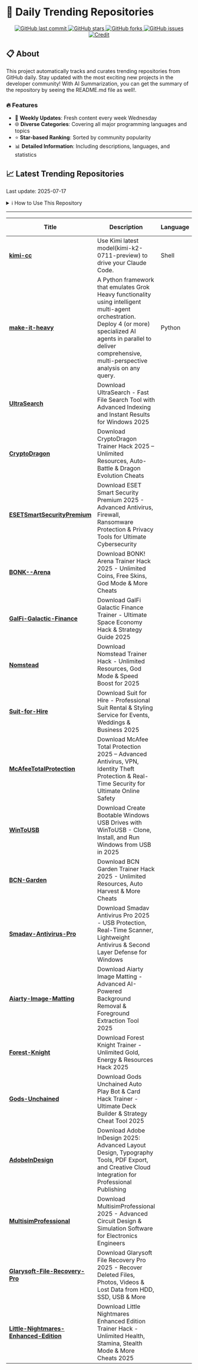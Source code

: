 # 🌟 Daily Trending Repositories

<div align="center">
<a href="https://github.com/marc-ko/daily-trending-repo/commits/main">
    <img src="https://img.shields.io/github/last-commit/marc-ko/daily-trending-repo" alt="GitHub last commit" />
</a>

<a href="https://github.com/marc-ko/daily-trending-repo/stargazers">
    <img src="https://img.shields.io/github/stars/marc-ko/daily-trending-repo" alt="GitHub stars" />
</a>
<a href="https://github.com/marc-ko/daily-trending-repo/network/members">
    <img src="https://img.shields.io/github/forks/marc-ko/daily-trending-repo" alt="GitHub forks" />
</a>
<a href="https://github.com/marc-ko/daily-trending-repo/issues">
    <img src="https://img.shields.io/github/issues/marc-ko/daily-trending-repo" alt="GitHub issues" />
</a>
<a alt="credit" href="https://github.com/zezhishao/DailyArXiv">
 <img src="https://img.shields.io/badge/credit%20-%20Idea%20From%20This%20Repo-blue" alt="Credit">
</a>
</div>

## 📋 About

This project automatically tracks and curates trending repositories from GitHub daily. Stay updated with the most exciting new projects in the developer community! With AI Summarization, you can get the summary of the repository by seeing the README.md file as well!.

### 🔥 Features

- 🔄 **Weekly Updates**: Fresh content every week Wednesday
- 🌐 **Diverse Categories**: Covering all major programming languages and topics
- ⭐ **Star-based Ranking**: Sorted by community popularity
- 📊 **Detailed Information**: Including descriptions, languages, and statistics

## 📈 Latest Trending Repositories

Last update: 2025-07-17

<details>
<summary>ℹ️ How to Use This Repository</summary>

1. **Star & Watch**: Click the 'Star' and 'Watch' buttons to receive weekly email notifications
2. **Browse**: Explore trending repositories organized by popularity
3. **Contribute**: Feel free to open issues or suggest improvements

</details>

---

| **Title** | **Description** | **Language** | **Summary** | **Tags** | **Stars Count** |
| --- | --- | --- | --- | --- | --- |
| **[kimi-cc](https://github.com/LLM-Red-Team/kimi-cc)** | Use Kimi latest model(kimi-k2-0711-preview) to drive your Claude Code. | Shell |  |  | 1001 |
| **[make-it-heavy](https://github.com/Doriandarko/make-it-heavy)** | A Python framework that emulates Grok Heavy functionality using intelligent multi-agent orchestration. Deploy 4 (or more) specialized AI agents in parallel to deliver comprehensive, multi-perspective analysis on any query. | Python |  |  | 527 |
| **[UltraSearch](https://github.com/AgustinBianchi88/UltraSearch)** | Download UltraSearch - Fast File Search Tool with Advanced Indexing and Instant Results for Windows 2025 |  |  | <details><summary>ultra...</summary><p>ultrasearch, ultrasearch-advanced, ultrasearch-api, ultrasearch-cross-platform, ultrasearch-customizable, ultrasearch-development, ultrasearch-efficient, ultrasearch-engine, ultrasearch-extension, ultrasearch-fast, ultrasearch-github, ultrasearch-integration, ultrasearch-open-source, ultrasearch-optimization, ultrasearch-performance, ultrasearch-plugin, ultrasearch-productivity, ultrasearch-search, ultrasearch-software, ultrasearch-tool</p></details> | 460 |
| **[CryptoDragon](https://github.com/mywinli/CryptoDragon)** | Download CryptoDragon Trainer Hack 2025 – Unlimited Resources, Auto-Battle & Dragon Evolution Cheats |  |  | <details><summary>crypt...</summary><p>cryptodragon, cryptodragon-blockchain, cryptodragon-crypto, cryptodragon-dao, cryptodragon-dapp, cryptodragon-defi, cryptodragon-ethereum, cryptodragon-exchange, cryptodragon-gamefi, cryptodragon-liquidity, cryptodragon-metaverse, cryptodragon-nft, cryptodragon-p2e, cryptodragon-security, cryptodragon-smartcontract, cryptodragon-solidity, cryptodragon-staking, cryptodragon-token, cryptodragon-wallet, cryptodragon-web3</p></details> | 460 |
| **[ESETSmartSecurityPremium](https://github.com/Anyanboys/ESETSmartSecurityPremium)** | Download ESET Smart Security Premium 2025 - Advanced Antivirus, Firewall, Ransomware Protection & Privacy Tools for Ultimate Cybersecurity |  |  | <details><summary>eset-...</summary><p>eset-anti-phishing, eset-anti-ransomware, eset-antivirus, eset-cloud-protection, eset-cybersecurity, eset-device-security, eset-firewall-protection, eset-internet-security, eset-malware-protection, eset-online-safety, eset-parental-control, eset-password-manager, eset-premium-security, eset-privacy-control, eset-secure-browsing, eset-security-suite, eset-smart-security-premium, eset-threat-detection, eset-virus-protection, esetsmartsecuritypremium</p></details> | 459 |
| **[BONK--Arena](https://github.com/AnyeshSaras/BONK--Arena)** | Download BONK! Arena Trainer Hack 2025 - Unlimited Coins, Free Skins, God Mode & More Cheats |  |  |  | 459 |
| **[GalFi-Galactic-Finance](https://github.com/Alehhhhh/GalFi-Galactic-Finance)** | Download GalFi Galactic Finance Trainer - Ultimate Space Economy Hack & Strategy Guide 2025 |  |  | <details><summary>crypt...</summary><p>crypto-galaxy, defi-galaxy, galactic-finance, galaxy-ai, galaxy-bridge, galaxy-dao, galaxy-dex, galaxy-finance, galaxy-gaming, galaxy-lending, galaxy-metaverse, galaxy-nft, galaxy-p2e, galaxy-smart-contracts, galaxy-staking, galaxy-swap, galaxy-token, galaxy-wallet, galaxy-web3, galaxy-yield</p></details> | 459 |
| **[Nomstead](https://github.com/Animesh11-code/Nomstead)** | Download Nomstead Trainer Hack - Unlimited Resources, God Mode & Speed Boost for 2025 |  |  | <details><summary>nomst...</summary><p>nomstead, nomstead-adventure, nomstead-building, nomstead-colony, nomstead-crafting, nomstead-earlyaccess, nomstead-exploration, nomstead-game, nomstead-indiedev, nomstead-multiplayer, nomstead-openworld, nomstead-pixelart, nomstead-procedural, nomstead-resources, nomstead-rpg, nomstead-sandbox, nomstead-simulation, nomstead-singleplayer, nomstead-strategy, nomstead-survival</p></details> | 459 |
| **[Suit-for-Hire](https://github.com/Atom159/Suit-for-Hire)** | Download Suit for Hire - Professional Suit Rental & Styling Service for Events, Weddings & Business 2025 |  |  | <details><summary>bespo...</summary><p>bespoke-suit-services, black-tie-suit-rental, business-attire-hire, business-suit-services, corporate-suit-rental, designer-suit-rental, event-suit-rental, executive-suit-hire, fashion-suit-rental, formal-attire-hire, formal-wear-rental, high-end-suit-hire, luxury-suit-hire, menswear-rental, premium-suit-rental, professional-suit-rental, suit-for-hire, suit-styling-services, tailored-suit-hire, wedding-suit-hire</p></details> | 459 |
| **[McAfeeTotalProtection](https://github.com/andrewe153/McAfeeTotalProtection)** | Download McAfee Total Protection 2025 – Advanced Antivirus, VPN, Identity Theft Protection & Real-Time Security for Ultimate Online Safety |  |  | <details><summary>mcafe...</summary><p>mcafeetotalprotection, mcafeetotalprotection-antivirus, mcafeetotalprotection-cybersecurity, mcafeetotalprotection-data-protection, mcafeetotalprotection-device-security, mcafeetotalprotection-encryption, mcafeetotalprotection-firewall, mcafeetotalprotection-identity-protection, mcafeetotalprotection-internet-security, mcafeetotalprotection-malware, mcafeetotalprotection-online-safety, mcafeetotalprotection-password-manager, mcafeetotalprotection-phishing-protection, mcafeetotalprotection-privacy, mcafeetotalprotection-real-time-protection, mcafeetotalprotection-safe-browsing, mcafeetotalprotection-security, mcafeetotalprotection-software, mcafeetotalprotection-threat-detection, mcafeetotalprotection-virus-protection</p></details> | 459 |
| **[WinToUSB](https://github.com/Aryan20-code/WinToUSB)** | Download Create Bootable Windows USB Drives with WinToUSB - Clone, Install, and Run Windows from USB in 2025 |  |  | <details><summary>boota...</summary><p>bootable-usb-windows, create-windows-usb, install-windows-on-usb, make-windows-usb, portable-windows, usb-windows-boot, usb-windows-installer, usb-windows-os, windows-on-usb, windows-portable-usb, windows-to-go-usb, windows-to-usb, windows-usb-installation, windows-usb-tool, wintousb, wintousb-guide, wintousb-how-to, wintousb-setup, wintousb-tips, wintousb-tutorial</p></details> | 459 |
| **[BCN-Garden](https://github.com/AIToolsHubs/BCN-Garden)** | Download BCN Garden Trainer Hack 2025 - Unlimited Resources, Auto Harvest & More Cheats |  |  | <details><summary>barce...</summary><p>barcelona-gardens, bcn-botanical, bcn-ecology, bcn-garden, bcn-green-projects, bcn-horticulture, bcn-nature, bcn-sustainability, city-gardening, community-gardens, eco-friendly-gardens, gardening-barcelona, green-spaces-bcn, organic-gardening, rooftop-gardens, sustainable-gardening, urban-farming, urban-gardening, urban-greenery, vertical-gardens</p></details> | 459 |
| **[Smadav-Antivirus-Pro](https://github.com/PissPie/Smadav-Antivirus-Pro)** | Download Smadav Antivirus Pro 2025 - USB Protection, Real-Time Scanner, Lightweight Antivirus & Second Layer Defense for Windows |  |  | <details><summary>smada...</summary><p>smadav-2024, smadav-antivirus, smadav-antivirus-pro, smadav-antivirus-pro-2024, smadav-pro, smadav-pro-activation-key, smadav-pro-crack, smadav-pro-download, smadav-pro-free-download, smadav-pro-full-version, smadav-pro-key, smadav-pro-latest-version, smadav-pro-license, smadav-pro-offline-installer, smadav-pro-premium, smadav-pro-review, smadav-pro-serial, smadav-pro-update, smadav-pro-virus-protection, smadav-windows-antivirus</p></details> | 459 |
| **[Aiarty-Image-Matting](https://github.com/aliloubir/Aiarty-Image-Matting)** | Download Aiarty Image Matting - Advanced AI-Powered Background Removal & Foreground Extraction Tool 2025 |  |  | <details><summary>ai-ar...</summary><p>ai-art, ai-background-removal, ai-image-editing, ai-photo-editing, ai-photography, ai-powered-editing, ai-tools, aiarty-image-matting, automatic-matting, background-removal, computer-vision, content-aware-fill, deep-learning-matting, foreground-extraction, image-processing, image-segmentation, matting-algorithms, neural-networks, photo-editing-ai, smart-cropping</p></details> | 459 |
| **[Forest-Knight](https://github.com/Verovie/Forest-Knight)** | Download Forest Knight Trainer - Unlimited Gold, Energy & Resources Hack 2025 |  |  | <details><summary>fores...</summary><p>forest-knight, forest-knight-adventure, forest-knight-beta, forest-knight-character, forest-knight-coop, forest-knight-fantasy, forest-knight-game, forest-knight-indie, forest-knight-mmorpg, forest-knight-mobile, forest-knight-open-world, forest-knight-pixel-art, forest-knight-pvp, forest-knight-quest, forest-knight-roguelike, forest-knight-rpg, forest-knight-story, forest-knight-strategy, forest-knight-survival, forest-knight-update</p></details> | 459 |
| **[Gods-Unchained](https://github.com/andrew1233388/Gods-Unchained)** | Download Gods Unchained Auto Play Bot & Card Hack Trainer - Ultimate Deck Builder & Strategy Cheat Tool 2025 |  |  | <details><summary>gods-...</summary><p>gods-unchained, gods-unchained-blockchain, gods-unchained-cards, gods-unchained-community, gods-unchained-daily, gods-unchained-deck, gods-unchained-esports, gods-unchained-game, gods-unchained-guide, gods-unchained-marketplace, gods-unchained-metaverse, gods-unchained-news, gods-unchained-nft, gods-unchained-p2e, gods-unchained-players, gods-unchained-strategy, gods-unchained-tcg, gods-unchained-tournament, gods-unchained-trading, gods-unchained-update</p></details> | 459 |
| **[AdobeInDesign](https://github.com/Quantxm02/AdobeInDesign)** | Download Adobe InDesign 2025: Advanced Layout Design, Typography Tools, PDF Export, and Creative Cloud Integration for Professional Publishing |  |  | <details><summary>adobe...</summary><p>adobeindesign, indesign-2024, indesign-automation, indesign-cc, indesign-cloud, indesign-design, indesign-dtp, indesign-for-beginners, indesign-layout, indesign-plugins, indesign-print, indesign-professional, indesign-publishing, indesign-scripts, indesign-shortcuts, indesign-templates, indesign-tips, indesign-tutorials, indesign-typography, indesign-workflow</p></details> | 459 |
| **[MultisimProfessional](https://github.com/ArtaZDX/MultisimProfessional)** | Download MultisimProfessional 2025 - Advanced Circuit Design & Simulation Software for Electronics Engineers |  |  |  | 459 |
| **[Glarysoft-File-Recovery-Pro](https://github.com/alejshadows/Glarysoft-File-Recovery-Pro)** | Download Glarysoft File Recovery Pro 2025 - Recover Deleted Files, Photos, Videos & Lost Data from HDD, SSD, USB & More |  |  | <details><summary>best-...</summary><p>best-file-recovery, data-recovery-solution, file-recovery-software, file-recovery-tool, glarysoft-backup-recovery, glarysoft-data-recovery, glarysoft-deleted-file-recovery, glarysoft-disk-recovery, glarysoft-file-recovery-pro, glarysoft-partition-recovery, glarysoft-pro-tools, glarysoft-recovery-tool, glarysoft-software, glarysoft-windows-recovery, hard-drive-recovery, photo-recovery-software, recover-deleted-files, recover-formatted-files, recover-lost-files, undelete-files-software</p></details> | 459 |
| **[Little-Nightmares-Enhanced-Edition](https://github.com/Xavi-art/Little-Nightmares-Enhanced-Edition)** | Download Little Nightmares Enhanced Edition Trainer Hack - Unlimited Health, Stamina, Stealth Mode & More Cheats 2025 |  |  | <details><summary>atmos...</summary><p>atmospheric-horror-game, dark-fantasy-game, enhanced-gameplay-horror, enhanced-graphics-horror, enhanced-horror-experience, enhanced-sound-design, enhanced-visuals-horror, horror-adventure-enhanced, horror-game-enhanced, indie-horror-enhanced, little-nightmares-definitive-edition, little-nightmares-enhanced-edition, little-nightmares-hd, little-nightmares-mod, little-nightmares-remastered, little-nightmares-updated, psychological-horror-enhanced, puzzle-platformer-enhanced, stealth-game-enhanced, survival-horror-enhanced</p></details> | 459 |


